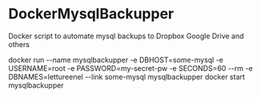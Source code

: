 # DockerMysqlBackupper
Docker script to automate mysql backups to Dropbox Google Drive and others


docker run --name mysqlbackupper -e DBHOST=some-mysql -e USERNAME=root -e PASSWORD=my-secret-pw -e SECONDS=60 --rm -e DBNAMES=lettureenel --link some-mysql  mysqlbackupper
docker start mysqlbackupper
